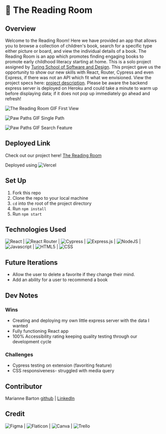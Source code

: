 # 📖 The Reading Room

## Overview
Welcome to the Reading Room! Here we have provided an app that allows you to browse a collection of children's book, search for a specific type either picture or board, and view the individual details of a book. The Reading Room is an app which promotes finding engaging books to promote early childhood literacy starting at home. This is a solo project assigned by [Turing School of Software and Design](https://frontend.turing.edu/). This project gave us the opportunity to show our new skills with React, Router, Cypress and even Express, if there was not an API which fit what we envisioned. View the project specs here: [project description](https://frontend.turing.edu/projects/module-3/showcase.html). Please be aware the backend express server is deployed on Heroku and could take a minute to warm up before displaying data; if it does not pop up immediately go ahead and refresh! 

![The Reading Room GIF First View](https://user-images.githubusercontent.com/102000070/201578624-8a6be4e0-4cea-44bf-89b2-4e79d7ec1073.gif)


![Paw Paths GIF Single Path](https://user-images.githubusercontent.com/101376200/200139547-931b17c5-e459-4cb2-b3f4-b577a1f6e062.gif)


![Paw Paths GIF Search Feature](https://user-images.githubusercontent.com/102000070/201579007-3a9fcc18-6c9c-42f2-a158-0ff4a4e0d132.gif)

## Deployed Link
Check out our project here!
[The Reading Room](https://the-reading-room.vercel.app/)

Deployed using ![Vercel](https://img.shields.io/badge/vercel-%23000000.svg?style=for-the-badge&logo=vercel&logoColor=white)

## Set Up
1. Fork this repo
2. Clone the repo to your local machine
3. `cd` into the root of the project directory
4. Run `npm install`
5. Run `npm start`

## Technologies Used
![React](https://img.shields.io/badge/react-%2320232a.svg?style=for-the-badge&logo=react&logoColor=%2361DAFB) |
![React Router](https://img.shields.io/badge/React_Router-CA4245?style=for-the-badge&logo=react-router&logoColor=white) |
![Cypress](https://img.shields.io/badge/-cypress-%23E5E5E5?style=for-the-badge&logo=cypress&logoColor=058a5e) |
![Express.js](https://img.shields.io/badge/express.js-%23404d59.svg?style=for-the-badge&logo=express&logoColor=%2361DAFB) |
![NodeJS](https://img.shields.io/badge/node.js-6DA55F?style=for-the-badge&logo=node.js&logoColor=white) |
![Javascript](https://img.shields.io/badge/JavaScript-323330?style=for-the-badge&logo=javascript&logoColor=F7DF1E) |
![HTML5](https://img.shields.io/badge/HTML5-E34F26?style=for-the-badge&logo=html5&logoColor=white) |
![CSS](https://img.shields.io/badge/CSS3-1572B6?style=for-the-badge&logo=css3&logoColor=white) 

## Future Iterations
- Allow the user to delete a favorite if they change their mind. 
- Add an ability for a user to recommend a book

## Dev Notes
### Wins
- Creating and deploying my own little express server with the data I wanted
- Fully functioning React app
- 100% Accessibility rating keeping quality testing through our development cycle

### Challenges
- Cypress testing on extension (favoriting feature)
- CSS responsiveness- struggled with media query

## Contributor
Marianne Barton [github](https://github.com/mhbarton) | [LinkedIn](https://www.linkedin.com/in/marianne-barton-1307/)

## Credit
![Figma](https://img.shields.io/badge/Figma-F24E1E?style=for-the-badge&logo=figma&logoColor=white) |
![Flaticon](https://img.shields.io/badge/FlatIcon-100000?style=for-the-badge&logo=&logoColor=3EDD44&labelColor=black&color=black) |
![Canva](https://img.shields.io/badge/Canva-%2300C4CC.svg?style=for-the-badge&logo=Canva&logoColor=white) |
![Trello](https://img.shields.io/badge/Trello-0052CC?style=for-the-badge&logo=trello&logoColor=white)

